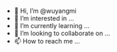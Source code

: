 - 👋 Hi, I’m @wuyangmi
- 👀 I’m interested in ...
- 🌱 I’m currently learning ...
- 💞️ I’m looking to collaborate on ...
- 📫 How to reach me ...

<!---
wuyangmi/wuyangmi is a ✨ special ✨ repository because its `README.md` (this file) appears on your GitHub profile.
You can click the Preview link to take a look at your changes.
--->
